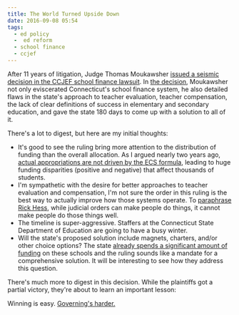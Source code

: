```yaml
---
title: The World Turned Upside Down
date: 2016-09-08 05:54
tags: 
  - ed policy
  -  ed reform
  - school finance
  - ccjef
---
```


After 11 years of litigation, Judge Thomas Moukawsher [issued a seismic decision in the CCJEF school finance lawsuit](http://ctmirror.org/2016/09/07/judge-strikes-down-state-education-aid-choices-as-irrational/). In [the decision](http://www.jud.ct.gov/CCJEFvRell.pdf), Moukawsher not only eviscerated Connecticut's school finance system, he also detailed flaws in the state's approach to teacher evaluation, teacher compensation, the lack of clear definitions of success in elementary and secondary education, and gave the state 180 days to come up with a solution to all of it. 

There's a lot to digest, but here are my initial thoughts:

  - It's good to see the ruling bring more attention to the distribution of funding than the overall allocation. As I argued nearly two years ago, [actual appropriations are not driven by the ECS formula](http://alspur.com/athoughtexperiment/), leading to huge funding disparities (positive and negative) that affect thousands of students.
  - I'm sympathetic with the desire for better approaches to teacher evaluation and compensation, I'm not sure the order in this ruling is the best way to actually improve how those systems operate. To [paraphrase Rick Hess](http://www.nationalaffairs.com/publications/detail/the-missing-half-of-school-reform), while judicial orders can make people do things, it cannot make people do those things well.
  - The timeline is super-aggressive. Staffers at the Connecticut State Department of Education are going to have a busy winter.
  - Will the state's proposed solution include magnets, charters, and/or other choice options? The state [already spends a significant amount of funding](http://alspur.com/outdated-funding-systems/) on these schools and the ruling sounds like a mandate for a comprehensive solution. It will be interesting to see how they address this question. 

There's much more to digest in this decision. While the plaintiffs got a partial victory, they're about to learn an important lesson:

Winning is easy. [Governing's harder.](http://genius.com/7856447)